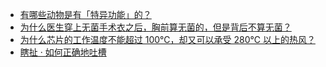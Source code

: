 + [有哪些动物是有「特异功能」的？](https://daily.zhihu.com/story/9778435)
+ [为什么医生穿上无菌手术衣之后，胸前算无菌的，但是背后不算无菌？](https://daily.zhihu.com/story/9778439)
+ [为什么芯片的工作温度不能超过 100℃，却又可以承受 280℃ 以上的热风？](https://daily.zhihu.com/story/9778442)
+ [瞎扯 · 如何正确地吐槽](https://daily.zhihu.com/story/9778334)
